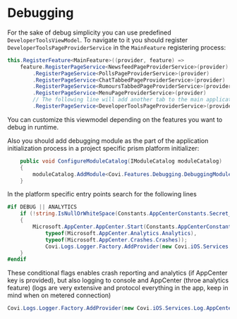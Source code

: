 # Debugging

For the sake of debug simplicity you can use predefined `DeveloperToolsViewModel`. To navigate to it you should register `DeveloperToolsPageProviderService` in the `MainFeature` registering process:

```cs
this.RegisterFeature<MainFeature>((provider, feature) =>
    feature.RegisterPageService<NewsfeedPageProviderService>(provider)
        .RegisterPageService<PollsPageProviderService>(provider)
        .RegisterPageService<ChatTabbedPageProviderService>(provider)
        .RegisterPageService<RumoursTabbedPageProviderService>(provider)
        .RegisterPageService<MenuPageProviderService>(provider)
        // The following line will add another tab to the main application page. 
        .RegisterPageService<DeveloperToolsPageProviderService>(provider));
```

You can customize this viewmodel depending on the features you want to debug in runtime.

Also you should add debugging module as the part of the application initialization process in a project specific prism platform initializer:

```cs
    public void ConfigureModuleCatalog(IModuleCatalog moduleCatalog)
    {
        moduleCatalog.AddModule<Covi.Features.Debugging.DebuggingModule>(InitializationMode.WhenAvailable);
    }
```

In the platform specific entry points search for the following lines
```cs
#if DEBUG || ANALYTICS
    if (!string.IsNullOrWhiteSpace(Constants.AppCenterConstants.Secret_iOS))
    {
        Microsoft.AppCenter.AppCenter.Start(Constants.AppCenterConstants.Secret_iOS,
            typeof(Microsoft.AppCenter.Analytics.Analytics),
            typeof(Microsoft.AppCenter.Crashes.Crashes));
            Covi.Logs.Logger.Factory.AddProvider(new Covi.iOS.Services.Log.AppCenterLogProvider());
    }
#endif
```
These conditional flags enables crash reporting and analytics (if AppCenter key is provided), but also 
logging to console and AppCenter (throe analytics feature)  (logs are very extensive and protocol everything in the app, keep in mind when on metered connection)
``` cs
Covi.Logs.Logger.Factory.AddProvider(new Covi.iOS.Services.Log.AppCenterLogProvider());
```

